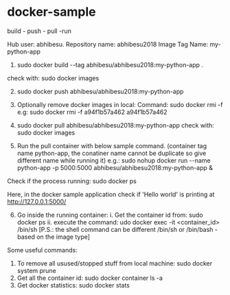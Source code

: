 # docker-sample
build - push - pull -run


Hub user: abhibesu.
Repository name: abhibesu2018
Image Tag Name: my-python-app

1. sudo docker build --tag abhibesu/abhibesu2018:my-python-app .

check with: sudo docker images

2. sudo docker push abhibesu/abhibesu2018:my-python-app

3. Optionally remove docker images in local:
  Command: sudo docker rmi -f <ImageID> <ImageID>
  e.g: sudo docker rmi -f a94f1b57a462 a94f1b57a462 

4. sudo docker pull abhibesu/abhibesu2018:my-python-app
check with: sudo docker images

5. Run the pull container with below sample command. (container tag name python-app, the conatiner name cannot be duplicate so give different name while running it) 
   e.g.: sudo nohup docker run --name python-app -p 5000:5000 abhibesu/abhibesu2018:my-python-app &

Check if the process running: sudo docker ps

Here, in the docker sample application check if 'Hello world' is printing at http://127.0.0.1:5000/


6. Go inside the running container:
   i. Get the container id from:  sudo docker ps
   ii.  execute the command: udo docker exec -it <container_id> /bin/sh
   [P.S.: the shell command can be different /bin/sh or /bin/bash - based on the image type]


Some useful commands:
1. To remove all usused/stopped stuff from local machine: sudo docker system prune
2. Get all the container id: sudo docker container ls -a
3. Get docker statistics: sudo docker stats
